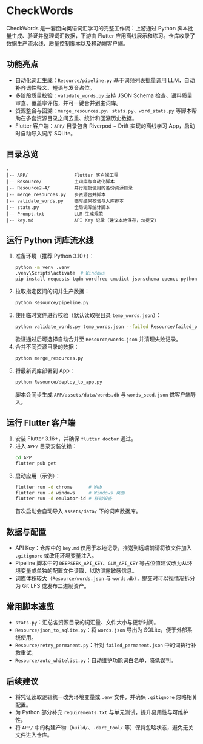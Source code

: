 ﻿# CheckWords

CheckWords 是一套面向英语词汇学习的完整工作流：上游通过 Python 脚本批量生成、验证并整理词汇数据，下游由 Flutter 应用离线展示和练习。仓库收录了数据生产流水线、质量控制脚本以及移动端客户端。

## 功能亮点
- 自动化词汇生成：`Resource/pipeline.py` 基于词频列表批量调用 LLM，自动补齐词性释义、短语与发音占位。
- 多阶段质量校验：`validate_words.py` 支持 JSON Schema 检查、语料质量审查、覆盖率评估，并可一键合并到主词库。
- 资源整合与回溯：`merge_resources.py`、`stats.py`、`word_stats.py` 等脚本帮助在多套资源目录之间去重、统计和回溯历史数据。
- Flutter 客户端：`APP/` 目录包含 Riverpod + Drift 实现的离线学习 App，启动时自动导入词库 SQLite。

## 目录总览
```
.
|-- APP/                 Flutter 客户端工程
|-- Resource/            主词库与自动化脚本
|-- Resource2~4/         并行跑批使用的备份资源目录
|-- merge_resources.py   多资源合并脚本
|-- validate_words.py    临时结果校验与入库脚本
|-- stats.py             全局词库统计脚本
|-- Prompt.txt           LLM 生成规范
|-- key.md               API Key 记录（建议本地保存，勿提交）
```

## 运行 Python 词库流水线
1. 准备环境（推荐 Python 3.10+）：
   ```bash
   python -m venv .venv
   .venv\Scripts\activate  # Windows
   pip install requests tqdm wordfreq cmudict jsonschema opencc-python-reimplemented
   ```
2. 拉取指定区间的词并生产数据：
   ```bash
   python Resource/pipeline.py
   ```
3. 使用临时文件进行校验（默认读取根目录 `temp_words.json`）：
   ```bash
   python validate_words.py temp_words.json --failed Resource/failed_permanent.json
   ```
   验证通过后可选择自动合并至 `Resource/words.json` 并清理失败记录。
4. 合并不同资源目录的数据：
   ```bash
   python merge_resources.py
   ```
5. 将最新词库部署到 App：
   ```bash
   python Resource/deploy_to_app.py
   ```
   脚本会同步生成 `APP/assets/data/words.db` 与 `words_seed.json` 供客户端导入。

## 运行 Flutter 客户端
1. 安装 Flutter 3.16+，并确保 `flutter doctor` 通过。
2. 进入 `APP/` 目录安装依赖：
   ```bash
   cd APP
   flutter pub get
   ```
3. 启动应用（示例）：
   ```bash
   flutter run -d chrome      # Web
   flutter run -d windows     # Windows 桌面
   flutter run -d emulator-id # 移动设备
   ```
   首次启动会自动导入 `assets/data/` 下的词库数据库。

## 数据与配置
- API Key：仓库中的 `key.md` 仅用于本地记录，推送到远端前请将该文件加入 `.gitignore` 或改用环境变量注入。
- Pipeline 脚本中的 `DEEPSEEK_API_KEY`、`GLM_API_KEY` 等占位值建议改为从环境变量或单独的配置文件读取，以防泄露敏感信息。
- 词库体积较大（`Resource/words.json` 与 `words.db`），提交时可以视情况拆分为 Git LFS 或发布二进制资产。

## 常用脚本速览
- `stats.py`：汇总各资源目录的词汇量、文件大小与更新时间。
- `Resource/json_to_sqlite.py`：将 `words.json` 导出为 SQLite，便于外部系统使用。
- `Resource/retry_permanent.py`：针对 `failed_permanent.json` 中的词执行补救重试。
- `Resource/auto_whitelist.py`：自动维护功能词白名单，降低误判。

## 后续建议
- 将凭证读取逻辑统一改为环境变量或 `.env` 文件，并确保 `.gitignore` 忽略相关配置。
- 为 Python 部分补充 `requirements.txt` 与单元测试，提升易用性与可维护性。
- 将 `APP/` 中的构建产物（`build/`、`.dart_tool/` 等）保持忽略状态，避免无关文件进入仓库。
